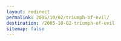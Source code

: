 ```yaml
---
layout: redirect
permalink: 2005/10/02/triumph-of-evil/
destination: /2005-10-02-triumph-of-evil
sitemap: false
---
```


